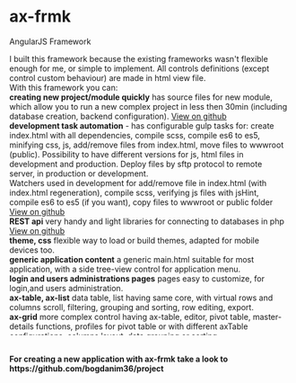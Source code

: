 # ax-frmk
AngularJS Framework
<div style="height:500px;overflow: auto;padding-right:5px;">
    I built this framework because the existing frameworks wasn't flexible enough for me, or simple to implement. All controls definitions (except control custom behaviour) are made in html view file.
    <br>With this framework you can:
    <br><strong>creating new project/module quickly</strong> has source files for new module, which allow you to run a new complex project in less then 30min (including database creation, backend configuration). <a href="https://github.com/bogdanim36/project">View on github</a>
    <br><strong>development task automation</strong> - has configurable gulp tasks for: create index.html with all dependencies, compile scss, compile es6 to es5, minifying css, js, add/remove files from index.html, move files to wwwroot (public).
    Possibility to have different versions for js, html files in development and production. Deploy files by sftp protocol to remote server, in production or development.
    <br>Watchers used in development for add/remove file in index.html (with index.html regeneration), compile scss, verifying js files with jsHint, compile es6 to es5 (if you want), copy files to wwwroot or public folder <a href="https://github.com/bogdanim36/gulp-web-tasks">View on github</a>
    <br><strong>REST api</strong> very handy and light libraries for connecting to databases in php <a href="https://github.com/bogdanim36/php-api">View on github</a>
    <br><strong>theme, css</strong> flexible way to load or build themes, adapted for mobile devices too.
    <br><strong>generic application content</strong> a generic main.html suitable for most application, with a side tree-view control for application menu.
    <br><strong>login and users administrations pages</strong> pages easy to customize, for login,and users administration.
    <br><strong>ax-table, ax-list</strong> data table, list having same core, with virtual rows and columns scroll, filtering, grouping and sorting, row editing, export.
    <br><strong>ax-grid</strong> more complex control having ax-table, editor, pivot table, master-details functions, profiles for pivot table or with different axTable configurations, columns layout, data grouping or sorting.
    <br><strong>ax-dropdown-popup</strong> very handy dropdown popup which is smart enough to auto arrange for being visible in browser window, no matter the launcher element is positioned
    <br><strong>ax-dropdown-list, ax-dropdown-table</strong> a dropdown list or table.
    <br><strong>ax-text</strong> text control.
    <br><strong>ax-text-with-zoom</strong> text control with popup editor.
    <br><strong>ax-date, ax-datetime</strong> date and datetime control based on uib-date-picker.
    <br><strong>ax-checkbox</strong> checkbox control.
    <br><strong>ax-radio-options</strong> a radio buttons control.
    <br><strong>ax-file</strong> control to upload file based on ng-upload.
    <br><strong>ax-autocomplete</strong> autocomplete control, having not only a readonly popup for select item you need, but also a popup contain an ax-table for editing source table (if you want/need)
    <br><strong>ax-filter-pane</strong> side panel control with multi selecting lists for setting filters.
    <br><strong>ax-scroller</strong> directive for horizontal toolbars, for defining scrollable container for buttons.
    <br><strong>ax-tabs</strong> a control for defining tabs control.
    <br><strong>ax-tree-view</strong> a tree view control.
    <br><strong>ax-json-tree-view</strong> a tree view for json objects
    <br><strong>ax-dynamic-template,ax-dynamic-template-url</strong> directive to include a template in any view
    <br><strong>ax-url</strong> attribute for defining trusted url.
    <br><strong>auth-service</strong> factory for auth.
    <br><strong>ax-api</strong> factory for connecting to backend.
    <br><strong>ax-data-set</strong> factory to store temporary data.
    <br><strong>ax-data-store</strong> factory with few information and methods needed across the application.
    <ax-attr class="ng-isolate-scope"><br><strong>template-factory</strong> factory for download html files from server.
    <br>At this moment the framework can be used with latest browsers Chrome (recommended), Fire Fox, Opera, Edge.
</div>
<br><br><strong>For creating a new application with ax-frmk take a look to https://github.com/bogdanim36/project</strong>
